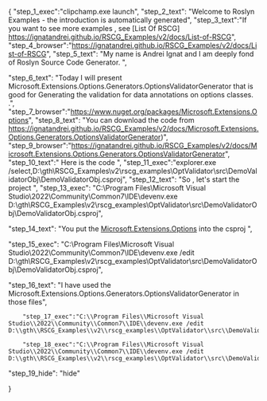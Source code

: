 {
    "step_1_exec":"clipchamp.exe launch",
    "step_2_text": "Welcome to Roslyn Examples - the introduction is automatically generated",
    "step_3_text":"If you want to see more examples , see  [List Of RSCG] https://ignatandrei.github.io/RSCG_Examples/v2/docs/List-of-RSCG",
    "step_4_browser":"https://ignatandrei.github.io/RSCG_Examples/v2/docs/List-of-RSCG",
    "step_5_text": "My name is Andrei Ignat and I am deeply fond of Roslyn Source Code Generator. ",

"step_6_text": "Today I will present Microsoft.Extensions.Options.Generators.OptionsValidatorGenerator  that is good for Generating the validation for data annotations on options classes. .",
"step_7_browser":"https://www.nuget.org/packages/Microsoft.Extensions.Options",
"step_8_text": "You can download the code from https://ignatandrei.github.io/RSCG_Examples/v2/docs/Microsoft.Extensions.Options.Generators.OptionsValidatorGenerator)",
"step_9_browser":"https://ignatandrei.github.io/RSCG_Examples/v2/docs/Microsoft.Extensions.Options.Generators.OptionsValidatorGenerator",
"step_10_text":" Here is the code ",
"step_11_exec":"explorer.exe /select,D:\\gth\\RSCG_Examples\\v2\\rscg_examples\\OptValidator\\src\\DemoValidatorObj\\DemoValidatorObj.csproj",
"step_12_text": "So , let's start the project ",
"step_13_exec": "C:\\Program Files\\Microsoft Visual Studio\\2022\\Community\\Common7\\IDE\\devenv.exe D:\\gth\\RSCG_Examples\\v2\\rscg_examples\\OptValidator\\src\\DemoValidatorObj\\DemoValidatorObj.csproj",

"step_14_text": "You put the  [Microsoft.Extensions.Options](https://www.nuget.org/packages/Microsoft.Extensions.Options) into the csproj ",

"step_15_exec": "C:\\Program Files\\Microsoft Visual Studio\\2022\\Community\\Common7\\IDE\\devenv.exe /edit D:\\gth\\RSCG_Examples\\v2\\rscg_examples\\OptValidator\\src\\DemoValidatorObj\\DemoValidatorObj.csproj",

"step_16_text": "I have used the Microsoft.Extensions.Options.Generators.OptionsValidatorGenerator in those files",


        "step_17_exec":"C:\\Program Files\\Microsoft Visual Studio\\2022\\Community\\Common7\\IDE\\devenv.exe /edit D:\\gth\\RSCG_Examples\\v2\\rscg_examples\\OptValidator\\src\\DemoValidatorObj\\MyAppOptions.cs",
    
        "step_18_exec":"C:\\Program Files\\Microsoft Visual Studio\\2022\\Community\\Common7\\IDE\\devenv.exe /edit D:\\gth\\RSCG_Examples\\v2\\rscg_examples\\OptValidator\\src\\DemoValidatorObj\\MyAppValidator.cs",
    
"step_19_hide": "hide"


}